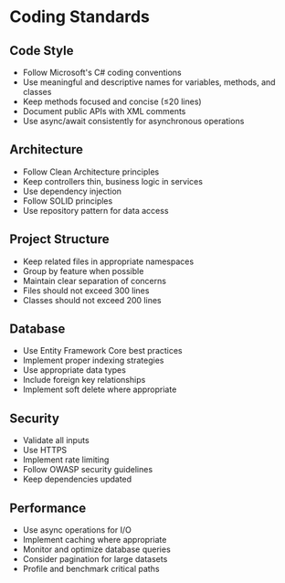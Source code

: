 # Coding Standards

## Code Style
- Follow Microsoft's C# coding conventions
- Use meaningful and descriptive names for variables, methods, and classes
- Keep methods focused and concise (≤20 lines)
- Document public APIs with XML comments
- Use async/await consistently for asynchronous operations

## Architecture
- Follow Clean Architecture principles
- Keep controllers thin, business logic in services
- Use dependency injection
- Follow SOLID principles
- Use repository pattern for data access

## Project Structure
- Keep related files in appropriate namespaces
- Group by feature when possible
- Maintain clear separation of concerns
- Files should not exceed 300 lines
- Classes should not exceed 200 lines

## Database
- Use Entity Framework Core best practices
- Implement proper indexing strategies
- Use appropriate data types
- Include foreign key relationships
- Implement soft delete where appropriate

## Security
- Validate all inputs
- Use HTTPS
- Implement rate limiting
- Follow OWASP security guidelines
- Keep dependencies updated

## Performance
- Use async operations for I/O
- Implement caching where appropriate
- Monitor and optimize database queries
- Consider pagination for large datasets
- Profile and benchmark critical paths
